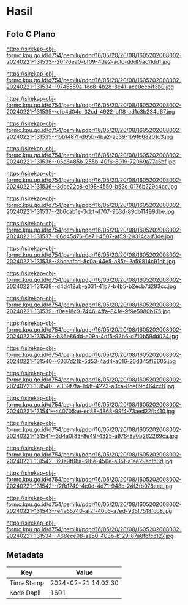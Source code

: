 # Hasil

## Foto C Plano

https://sirekap-obj-formc.kpu.go.id/d754/pemilu/pdpr/16/05/20/20/08/1605202008002-20240221-131533--20f76ea0-bf09-4de2-acfc-dddf9ac11dd1.jpg

https://sirekap-obj-formc.kpu.go.id/d754/pemilu/pdpr/16/05/20/20/08/1605202008002-20240221-131534--9745559a-fce8-4b28-8e41-ace0ccb1f3b0.jpg

https://sirekap-obj-formc.kpu.go.id/d754/pemilu/pdpr/16/05/20/20/08/1605202008002-20240221-131535--efb4d04d-32cd-4922-bff8-cd1c3b234d67.jpg

https://sirekap-obj-formc.kpu.go.id/d754/pemilu/pdpr/16/05/20/20/08/1605202008002-20240221-131535--15b1487f-d65b-4ba2-a539-1b9f668201c3.jpg

https://sirekap-obj-formc.kpu.go.id/d754/pemilu/pdpr/16/05/20/20/08/1605202008002-20240221-131536--05e6485b-255b-40f6-8019-72069a77a5bf.jpg

https://sirekap-obj-formc.kpu.go.id/d754/pemilu/pdpr/16/05/20/20/08/1605202008002-20240221-131536--3dbe22c8-e198-4550-b52c-0176b229c4cc.jpg

https://sirekap-obj-formc.kpu.go.id/d754/pemilu/pdpr/16/05/20/20/08/1605202008002-20240221-131537--2b6cab1e-3cbf-4707-953d-89db11499dbe.jpg

https://sirekap-obj-formc.kpu.go.id/d754/pemilu/pdpr/16/05/20/20/08/1605202008002-20240221-131537--06d45d76-6e71-4507-af59-29314ca1f3de.jpg

https://sirekap-obj-formc.kpu.go.id/d754/pemilu/pdpr/16/05/20/20/08/1605202008002-20240221-131538--8bceafcd-8c0a-44e5-a85e-2a59814c91cb.jpg

https://sirekap-obj-formc.kpu.go.id/d754/pemilu/pdpr/16/05/20/20/08/1605202008002-20240221-131538--d4d412ab-a031-41b7-b4b5-b2ecb7d283cc.jpg

https://sirekap-obj-formc.kpu.go.id/d754/pemilu/pdpr/16/05/20/20/08/1605202008002-20240221-131539--f0ee18c9-7446-4ffa-841e-9f9e5980b175.jpg

https://sirekap-obj-formc.kpu.go.id/d754/pemilu/pdpr/16/05/20/20/08/1605202008002-20240221-131539--b86e86dd-e09a-4df5-93b6-d710b59dd024.jpg

https://sirekap-obj-formc.kpu.go.id/d754/pemilu/pdpr/16/05/20/20/08/1605202008002-20240221-131540--6037d21b-5d53-4ad4-a616-26d345f18605.jpg

https://sirekap-obj-formc.kpu.go.id/d754/pemilu/pdpr/16/05/20/20/08/1605202008002-20240221-131540--e339f7fa-1ddf-4223-a3ca-8ce09c464cc8.jpg

https://sirekap-obj-formc.kpu.go.id/d754/pemilu/pdpr/16/05/20/20/08/1605202008002-20240221-131541--a40705ae-ed88-4868-99f4-73aed22fb410.jpg

https://sirekap-obj-formc.kpu.go.id/d754/pemilu/pdpr/16/05/20/20/08/1605202008002-20240221-131541--3d4a0f83-8e49-4325-a976-8a0b262269ca.jpg

https://sirekap-obj-formc.kpu.go.id/d754/pemilu/pdpr/16/05/20/20/08/1605202008002-20240221-131542--60e9f08a-616e-456e-a35f-a1ae29acfc3d.jpg

https://sirekap-obj-formc.kpu.go.id/d754/pemilu/pdpr/16/05/20/20/08/1605202008002-20240221-131542--f2fb1749-4c0d-4d71-948c-24f3fb078eae.jpg

https://sirekap-obj-formc.kpu.go.id/d754/pemilu/pdpr/16/05/20/20/08/1605202008002-20240221-131543--e4a65740-af2f-40b5-a7ed-935f7518fcb8.jpg

https://sirekap-obj-formc.kpu.go.id/d754/pemilu/pdpr/16/05/20/20/08/1605202008002-20240221-131534--468ece08-ae50-403b-b129-87a8fbfcc127.jpg


## Metadata

| Key        | Value               |
| ---------- | ------------------- |
| Time Stamp | 2024-02-21 14:03:30 |
| Kode Dapil | 1601                |



